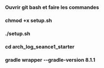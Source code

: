 ### Ouvrir git bash et faire les commandes

### chmod +x setup.sh

### ./setup.sh

### cd arch_log_seance1_starter

### gradle wrapper --gradle-version 8.1.1
